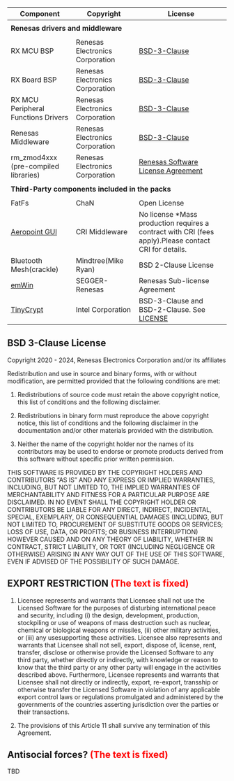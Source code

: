 | Component                                             | Copyright                          | License                                                                                     |
|-------------------------------------------------------|------------------------------------|---------------------------------------------------------------------------------------------|
|<tr> <td colspan="3"><strong>Renesas drivers and middleware<strong></td></tr>                                                                                                             |
| RX MCU BSP                                            | Renesas Electronics Corporation    | [BSD-3-Clause](#bsd-3-clause-license)                                                       |
| RX Board BSP                                          | Renesas Electronics Corporation    | [BSD-3-Clause](#bsd-3-clause-license)                                                       |
| RX MCU Peripheral Functions Drivers                   | Renesas Electronics Corporation    | [BSD-3-Clause](#bsd-3-clause-license)                                                       |
| Renesas Middleware                                    | Renesas Electronics Corporation    | [BSD-3-Clause](#bsd-3-clause-license)                                                       |
| rm_zmod4xxx<br>(pre-compiled libraries)               | Renesas Electronics Corporation    | [Renesas Software License Agreement](https://www.renesas.com/us/en/document/oth/disclaimer002)|
|<tr> <td colspan="3"><strong>Third-Party components included in the packs<strong></td></tr>                                                                                               |
| FatFs                                                 | ChaN              | Open License                                                                           |
| [Aeropoint GUI](https://www.cri-mw.co.jp/business/product/embedded/aeropointgui/)      | CRI Middleware              | No license *Mass production requires a contract with CRI (fees apply).Please contact CRI for details.                           |
| Bluetooth Mesh(crackle) | Mindtree(Mike Ryan) | BSD 2-Clause License                                                                                         |
| [emWin](https://www.segger.com/products/user-interface/emwin/add-ons/emwin-support-renesas-rx-mcu/) | SEGGER-Renesas | Renesas Sub-license Agreement                   |
| [TinyCrypt](https://github.com/intel/tinycrypt/)      | Intel Corporation     | BSD-3-Clause and BSD-2-Clause. See [LICENSE](https://github.com/intel/tinycrypt/blob/master/LICENSE)|

## BSD 3-Clause License

Copyright 2020 - 2024, Renesas Electronics Corporation and/or its affiliates

Redistribution and use in source and binary forms, with or without
modification, are permitted provided that the following conditions are met:

1. Redistributions of source code must retain the above copyright notice,
this list of conditions and the following disclaimer.

2. Redistributions in binary form must reproduce the above copyright notice,
this list of conditions and the following disclaimer in the documentation and/or
other materials provided with the distribution.

3. Neither the name of the copyright holder nor the names of its contributors
may be used to endorse or promote products derived from this software without
specific prior written permission.

THIS SOFTWARE IS PROVIDED BY THE COPYRIGHT HOLDERS AND CONTRIBUTORS “AS IS”
AND ANY EXPRESS OR IMPLIED WARRANTIES, INCLUDING, BUT NOT LIMITED TO, THE IMPLIED
WARRANTIES OF MERCHANTABILITY AND FITNESS FOR A PARTICULAR PURPOSE ARE DISCLAIMED.
IN NO EVENT SHALL THE COPYRIGHT HOLDER OR CONTRIBUTORS BE LIABLE FOR ANY DIRECT,
INDIRECT, INCIDENTAL, SPECIAL, EXEMPLARY, OR CONSEQUENTIAL DAMAGES (INCLUDING, BUT
NOT LIMITED TO, PROCUREMENT OF SUBSTITUTE GOODS OR SERVICES; LOSS OF USE, DATA,
OR PROFITS; OR BUSINESS INTERRUPTION) HOWEVER CAUSED AND ON ANY THEORY OF LIABILITY,
WHETHER IN CONTRACT, STRICT LIABILITY, OR TORT (INCLUDING NEGLIGENCE OR OTHERWISE)
ARISING IN ANY WAY OUT OF THE USE OF THIS SOFTWARE, EVEN IF ADVISED OF THE POSSIBILITY
OF SUCH DAMAGE.

## EXPORT RESTRICTION <span style="color: red; ">(The text is fixed)</span>
1. Licensee represents and warrants that Licensee shall not use the Licensed
Software for the purposes of disturbing international peace and security,
including (i) the design, development, production, stockpiling or use of
weapons of mass destruction such as nuclear, chemical or biological weapons
or missiles, (ii) other military activities, or (iii) any usesupporting
these activities. Licensee also represents and warrants that Licensee shall
not sell, export, dispose of, license, rent, transfer, disclose or otherwise
provide the Licensed Software to any third party, whether directly or
indirectly, with knowledge or reason to know that the third party or any other
party will engage in the activities described above.
Furthermore, Licensee represents and warrants that Licensee
shall not directly or indirectly, export, re-export, transship or otherwise
transfer the Licensed Software in violation of any applicable export control
laws or regulations promulgated and administered by the governments of
the countries asserting jurisdiction over the parties or their transactions. 

2. The provisions of this Article 11 shall survive any termination of this Agreement.

## Antisocial forces? <span style="color: red; ">(The text is fixed)</span>
TBD